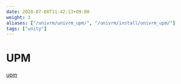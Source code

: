 ```yaml
---
date: 2020-07-08T11:42:13+09:00
weight: 3
aliases: ["/univrm/univrm_upm/", "/univrm/install/univrm_upm/"]
tags: ["unity"]
---
```


# UPM

[upm](/api/upm)
